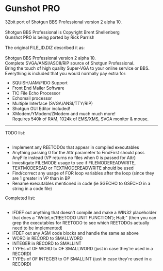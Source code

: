 Gunshot PRO
===========

32bit port of Shotgun BBS Professional version 2 alpha 10.<br />  
Shotgun BBS Professional is Copyright Brent Shellenberg<br />
Gunshot PRO is being ported by Rick Parrish<br />
<br />
The original FILE_ID.DIZ described it as:<br />
<br />
Shotgun BBS Professional version 2 alpha 10.<br />
Complete SVGA/ANSI/ASCII/RIP source of Shotgun Professional. <br />
Bring the touch of high quality Super-VGA to your online service or BBS. <br />
Everything is included that you would normally pay extra for:<br /> 
  * SQUISH/JAM/FIDO Support<br /> 
  * Front End Mailer Software<br /> 
  * TIC File Echo Processor<br /> 
  * Echomail processor<br /> 
  * Multiple Interface (SVGA/ANSI/TTY/RIP) <br />
  * Shotgun GUI Editor included!<br /> 
  * XModem/YModem/ZModem and much much more! <br />
Requires 540k of RAM, 1024k of EMS/XMS, SVGA monitor & mouse.<br />

<hr />

TODO list:<br />
<br />
<ul>
  <li>Implement any REETODOs that appear in compiled executables</li>
  <li>Anything passing 0 for the Attr parameter to FindFirst should pass AnyFile instead (VP returns no files when 0 is passed for Attr)</li>
  <li>Investigate FILEMODE usage to see if FILEMODEREADWRITE, TEXTMODEREAD or TEXTMODEREADWRITE should be used</li>
  <li>Find/correct any usage of FOR loop variables after the loop (since they are 1 greater in VP than in BP</li>
  <li>Rename executables mentioned in code (ie SGECHO to GSECHO in a string in a code file)</li>
</ul>

Completed list:<br />
<br />
<ul>
  <li>IFDEF out anything that doesn't compile and make a WIN32 placeholder that does a "WriteLn('REETODO UNIT FUNCTION'); Halt;" (then you can grep the executables for REETODO to see which REETODOs actually need to be implemented)</li>
  <li>IFDEF out any ASM code blocks and handle the same as above</li>
  <li>WORD in RECORD to SMALLWORD</li>
  <li>INTEGER in RECORD to SMALLINT</li>
  <li>TYPEs of OF WORD to OF SMALLWORD (just in case they're used in a RECORD)</li>
  <li>TYPEs of OF INTEGER to OF SMALLINT (just in case they're used in a RECORD)</li>
</ul>